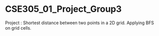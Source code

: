 # CSE305_01_Project_Group3
Project : Shortest distance between two points in a 2D grid. Applying BFS on grid cells.

